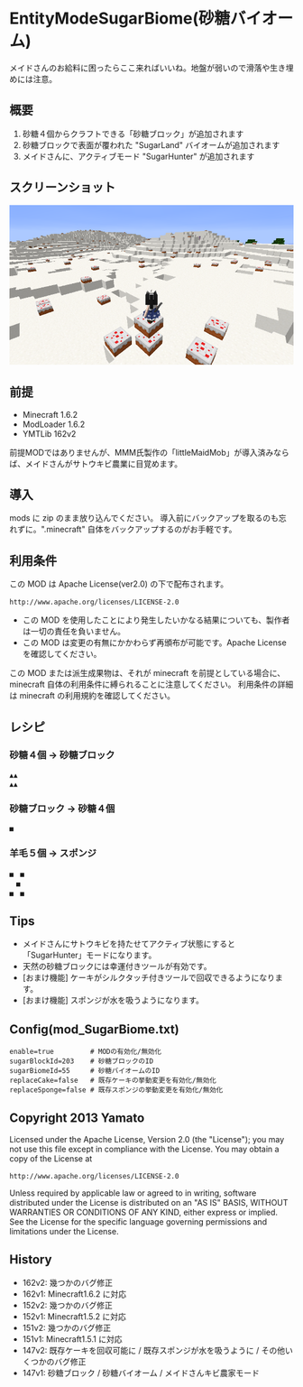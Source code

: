 EntityModeSugarBiome(砂糖バイオーム)
====================

メイドさんのお給料に困ったらここ来ればいいね。地盤が弱いので滑落や生き埋めには注意。


## 概要

1. 砂糖４個からクラフトできる「砂糖ブロック」が追加されます
2. 砂糖ブロックで表面が覆われた "SugarLand" バイオームが追加されます
3. メイドさんに、アクティブモード "SugarHunter" が追加されます


## スクリーンショット

![スクリーンショット](README_SugarBiome.png "スクリーンショット")


## 前提

- Minecraft 1.6.2
- ModLoader 1.6.2
- YMTLib 162v2

前提MODではありませんが、MMM氏製作の「littleMaidMob」が導入済みならば、メイドさんがサトウキビ農業に目覚めます。


## 導入

mods に zip のまま放り込んでください。
導入前にバックアップを取るのも忘れずに。".minecraft" 自体をバックアップするのがお手軽です。


## 利用条件

この MOD は Apache License(ver2.0) の下で配布されます。

    http://www.apache.org/licenses/LICENSE-2.0

- この MOD を使用したことにより発生したいかなる結果についても、製作者は一切の責任を負いません。
- この MOD は変更の有無にかかわらず再頒布が可能です。Apache License を確認してください。

この MOD または派生成果物は、それが minecraft を前提としている場合に、
minecraft 自体の利用条件に縛られることに注意してください。
利用条件の詳細は minecraft の利用規約を確認してください。


## レシピ

### 砂糖４個 → 砂糖ブロック
    ▲▲
    ▲▲

### 砂糖ブロック → 砂糖４個
    ■

### 羊毛５個 → スポンジ
    ■　■
    　■　
    ■　■


## Tips

- メイドさんにサトウキビを持たせてアクティブ状態にすると「SugarHunter」モードになります。
- 天然の砂糖ブロックには幸運付きツールが有効です。
- [おまけ機能] ケーキがシルクタッチ付きツールで回収できるようになります。
- [おまけ機能] スポンジが水を吸うようになります。


## Config(mod_SugarBiome.txt)

    enable=true         # MODの有効化/無効化
    sugarBlockId=203    # 砂糖ブロックのID
    sugarBiomeId=55     # 砂糖バイオームのID
    replaceCake=false   # 既存ケーキの挙動変更を有効化/無効化
    replaceSponge=false # 既存スポンジの挙動変更を有効化/無効化


## Copyright 2013 Yamato

Licensed under the Apache License, Version 2.0 (the "License");
you may not use this file except in compliance with the License.
You may obtain a copy of the License at

    http://www.apache.org/licenses/LICENSE-2.0

Unless required by applicable law or agreed to in writing, software
distributed under the License is distributed on an "AS IS" BASIS,
WITHOUT WARRANTIES OR CONDITIONS OF ANY KIND, either express or implied.
See the License for the specific language governing permissions and
limitations under the License.


## History

- 162v2: 幾つかのバグ修正
- 162v1: Minecraft1.6.2 に対応
- 152v2: 幾つかのバグ修正
- 152v1: Minecraft1.5.2 に対応
- 151v2: 幾つかのバグ修正
- 151v1: Minecraft1.5.1 に対応
- 147v2: 既存ケーキを回収可能に / 既存スポンジが水を吸うように / その他いくつかのバグ修正
- 147v1: 砂糖ブロック / 砂糖バイオーム / メイドさんキビ農家モード
